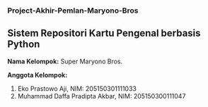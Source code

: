 ### Project-Akhir-Pemlan-Maryono-Bros
## Sistem Repositori Kartu Pengenal berbasis Python

**Nama Kelompok:** Super Maryono Bros.

**Anggota Kelompok:**
1. Eko Prastowo Aji, NIM: 205150301111033
2. Muhammad Daffa Pradipta Akbar, NIM: 205150300111047
